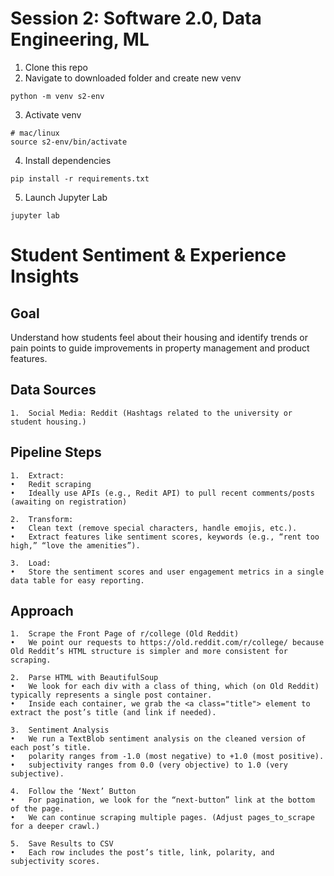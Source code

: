 # Session 2: Software 2.0, Data Engineering, ML

1. Clone this repo
2. Navigate to downloaded folder and create new venv
```
python -m venv s2-env
```
3. Activate venv
```
# mac/linux
source s2-env/bin/activate

```
4. Install dependencies
```
pip install -r requirements.txt
```
5. Launch Jupyter Lab
```
jupyter lab
```

# Student Sentiment & Experience Insights

## Goal
Understand how students feel about their housing and identify trends or pain points to guide improvements in property management and product features.

## Data Sources
	1.	Social Media: Reddit (Hashtags related to the university or student housing.)

## Pipeline Steps
	1.	Extract:
	•	Redit scraping
	•	Ideally use APIs (e.g., Redit API) to pull recent comments/posts (awaiting on registration)
	
	2.	Transform:
	•	Clean text (remove special characters, handle emojis, etc.).
	•	Extract features like sentiment scores, keywords (e.g., “rent too high,” “love the amenities”).

	3.	Load:
	•	Store the sentiment scores and user engagement metrics in a single data table for easy reporting.

## Approach

	1.	Scrape the Front Page of r/college (Old Reddit)
	•	We point our requests to https://old.reddit.com/r/college/ because Old Reddit’s HTML structure is simpler and more consistent for scraping.

	2.	Parse HTML with BeautifulSoup
	•	We look for each div with a class of thing, which (on Old Reddit) typically represents a single post container.
	•	Inside each container, we grab the <a class="title"> element to extract the post’s title (and link if needed).

	3.	Sentiment Analysis
	•	We run a TextBlob sentiment analysis on the cleaned version of each post’s title.
	•	polarity ranges from -1.0 (most negative) to +1.0 (most positive).
	•	subjectivity ranges from 0.0 (very objective) to 1.0 (very subjective).

	4.	Follow the ‘Next’ Button
	•	For pagination, we look for the “next-button” link at the bottom of the page.
	•	We can continue scraping multiple pages. (Adjust pages_to_scrape for a deeper crawl.)

	5.	Save Results to CSV
	•	Each row includes the post’s title, link, polarity, and subjectivity scores.